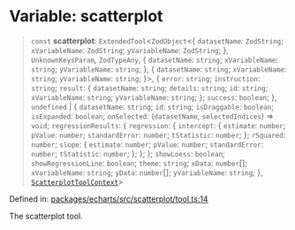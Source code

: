 # Variable: scatterplot

> `const` **scatterplot**: `ExtendedTool`\<`ZodObject`\<\{ `datasetName`: `ZodString`; `xVariableName`: `ZodString`; `yVariableName`: `ZodString`; \}, `UnknownKeysParam`, `ZodTypeAny`, \{ `datasetName`: `string`; `xVariableName`: `string`; `yVariableName`: `string`; \}, \{ `datasetName`: `string`; `xVariableName`: `string`; `yVariableName`: `string`; \}\>, \{ `error`: `string`; `instruction`: `string`; `result`: \{ `datasetName`: `string`; `details`: `string`; `id`: `string`; `xVariableName`: `string`; `yVariableName`: `string`; \}; `success`: `boolean`; \}, `undefined` \| \{ `datasetName`: `string`; `id`: `string`; `isDraggable`: `boolean`; `isExpanded`: `boolean`; `onSelected`: (`datasetName`, `selectedIndices`) => `void`; `regressionResults`: \{ `regression`: \{ `intercept`: \{ `estimate`: `number`; `pValue`: `number`; `standardError`: `number`; `tStatistic`: `number`; \}; `rSquared`: `number`; `slope`: \{ `estimate`: `number`; `pValue`: `number`; `standardError`: `number`; `tStatistic`: `number`; \}; \}; \}; `showLoess`: `boolean`; `showRegressionLine`: `boolean`; `theme`: `string`; `xData`: `number`[]; `xVariableName`: `string`; `yData`: `number`[]; `yVariableName`: `string`; \}, [`ScatterplotToolContext`](../type-aliases/ScatterplotToolContext.md)\>

Defined in: [packages/echarts/src/scatterplot/tool.ts:14](https://github.com/GeoDaCenter/openassistant/blob/a9f2271d1019f6c25c10dd4b3bdb64fcf16999b2/packages/echarts/src/scatterplot/tool.ts#L14)

The scatterplot tool.
